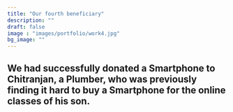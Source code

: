 ```yaml
---
title: "Our fourth beneficiary"
description: ""
draft: false
image : "images/portfolio/work4.jpg"
bg_image: ""
---
```

## We had successfully donated a Smartphone to Chitranjan, a Plumber, who was previously finding it hard to buy a Smartphone for the online classes of his son.

